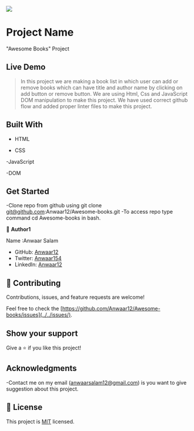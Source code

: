 ![](https://img.shields.io/badge/Microverse-blueviolet)

# Project Name

"Awesome Books" Project

## Live Demo

> In this project we are making a book list in which user can add or remove books which can have title and author name by clicking on add button or remove button. We are using Html, Css and JavaScript DOM manipulation to make this project. We have used correct github flow and added proper linter files to make this project.

>

## Built With

- HTML

- CSS

-JavaScript

-DOM

## Get Started

-Clone repo from github using git clone git@github.com:Anwaar12/Awesome-books.git
-To access repo type command cd Awesome-books in bash.

👤 **Author1**

Name :Anwaar Salam

- GitHub: [Anwaar12](https://github.com/Anwaar12)
- Twitter: [Anwaar154](https://twitter.com/Anwaar154)
- LinkedIn: [Anwaar12](https://www.linkedin.com/in/anwaar-salam-61a3821b0/)

## 🤝 Contributing

Contributions, issues, and feature requests are welcome!

Feel free to check the [https://github.com/Anwaar12/Awesome-books/issues](../../issues/).

## Show your support

Give a ⭐️ if you like this project!

## Acknowledgments

-Contact me on my email (anwaarsalam12@gmail.com) is you want to give suggestion about this project.

## 📝 License

This project is [MIT](https://choosealicense.com/licenses/mit/) licensed.
